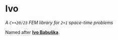 # Ivo

_A `C++20/23` FEM library for `2+1` space-time problems_

Named after [**Ivo Babuška**](https://en.wikipedia.org/wiki/Ivo_Babuška).